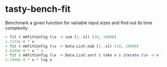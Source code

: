 # tasty-bench-fit

Benchmark a given function for variable input sizes and find out its time complexity.

```haskell
> fit $ mkFitConfig (\x -> sum [1..x]) (10, 10000)
1.2153e-8 * x
> fit $ mkFitConfig (\x -> Data.List.nub [1..x]) (10, 10000)
2.8369e-9 * x ^ 2
> fit $ mkFitConfig (\x -> Data.List.sort $ take x $ iterate (\n -> n * 6364136223846793005 + 1) (1 :: Int)) (10, 10000)
5.2990e-8 * x * log x
```
